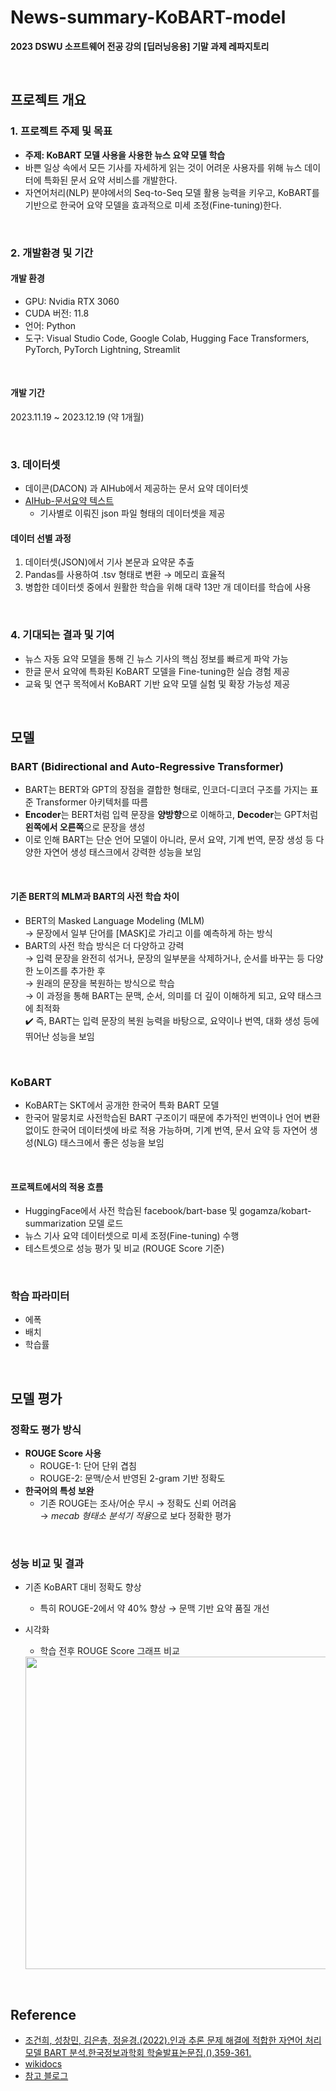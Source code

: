 # News-summary-KoBART-model
**2023 DSWU 소프트웨어 전공 강의 [딥러닝응용] 기말 과제 레파지토리**

<br/>

## 프로젝트 개요
### 1. 프로젝트 주제 및 목표
- **주제: KoBART 모델 사용을 사용한 뉴스 요약 모델 학습**
- 바쁜 일상 속에서 모든 기사를 자세하게 읽는 것이 어려운 사용자를 위해 뉴스 데이터에 특화된 문서 요약 서비스를 개발한다.
- 자연어처리(NLP) 분야에서의 Seq-to-Seq 모델 활용 능력을 키우고, KoBART를 기반으로 한국어 요약 모델을 효과적으로 미세 조정(Fine-tuning)한다.

<br/>

### 2. 개발환경 및 기간
#### 개발 환경
- GPU: Nvidia RTX 3060
- CUDA 버전: 11.8
- 언어: Python
- 도구: Visual Studio Code, Google Colab, Hugging Face Transformers, PyTorch, PyTorch Lightning, Streamlit

<br/>

#### 개발 기간
2023.11.19 ~ 2023.12.19 (약 1개월)

<br/>

### 3. 데이터셋
- 데이콘(DACON) 과 AIHub에서 제공하는 문서 요약 데이터셋
- [AIHub-문서요약 텍스트](https://aihub.or.kr/aihubdata/data/view.do?currMenu=115&topMenu=100&aihubDataSe=realm&dataSetSn=97)
    - 기사별로 이뤄진 json 파일 형태의 데이터셋을 제공

#### 데이터 선별 과정
1. 데이터셋(JSON)에서 기사 본문과 요약문 추출
2. Pandas를 사용하여 .tsv 형태로 변환 → 메모리 효율적
3. 병합한 데이터셋 중에서 원활한 학습을 위해 대략 13만 개 데이터를 학습에 사용

<br/>

### 4. 기대되는 결과 및 기여
- 뉴스 자동 요약 모델을 통해 긴 뉴스 기사의 핵심 정보를 빠르게 파악 가능
- 한글 문서 요약에 특화된 KoBART 모델을 Fine-tuning한 실습 경험 제공
- 교육 및 연구 목적에서 KoBART 기반 요약 모델 실험 및 확장 가능성 제공

<br/>

## 모델
### BART (Bidirectional and Auto-Regressive Transformer)
- BART는 BERT와 GPT의 장점을 결합한 형태로, 인코더-디코더 구조를 가지는 표준 Transformer 아키텍처를 따름
- **Encoder**는 BERT처럼 입력 문장을 **양방향**으로 이해하고, **Decoder**는 GPT처럼 **왼쪽에서 오른쪽**으로 문장을 생성
- 이로 인해 BART는 단순 언어 모델이 아니라, 문서 요약, 기계 번역, 문장 생성 등 다양한 자연어 생성 태스크에서 강력한 성능을 보임

<br/>

#### 기존 BERT의 MLM과 BART의 사전 학습 차이
- BERT의 Masked Language Modeling (MLM) <br/>
  → 문장에서 일부 단어를 [MASK]로 가리고 이를 예측하게 하는 방식
- BART의 사전 학습 방식은 더 다양하고 강력 <br/>
  → 입력 문장을 완전히 섞거나, 문장의 일부분을 삭제하거나, 순서를 바꾸는 등 다양한 노이즈를 추가한 후 <br/>
  → 원래의 문장을 복원하는 방식으로 학습 <br/>
  → 이 과정을 통해 BART는 문맥, 순서, 의미를 더 깊이 이해하게 되고, 요약 태스크에 최적화 <br/>
✔️ 즉, BART는 입력 문장의 복원 능력을 바탕으로, 요약이나 번역, 대화 생성 등에 뛰어난 성능을 보임

<br/>

### KoBART
- KoBART는 SKT에서 공개한 한국어 특화 BART 모델
- 한국어 말뭉치로 사전학습된 BART 구조이기 때문에 추가적인 번역이나 언어 변환 없이도 한국어 데이터셋에 바로 적용 가능하며, 기계 번역, 문서 요약 등 자연어 생성(NLG) 태스크에서 좋은 성능을 보임

<br/>

#### 프로젝트에서의 적용 흐름
- HuggingFace에서 사전 학습된 facebook/bart-base 및 gogamza/kobart-summarization 모델 로드
- 뉴스 기사 요약 데이터셋으로 미세 조정(Fine-tuning) 수행
- 테스트셋으로 성능 평가 및 비교 (ROUGE Score 기준)

<br/>

### 학습 파라미터
- 에폭
- 배치
- 학습률

<br/>

## 모델 평가
### 정확도 평가 방식
- **ROUGE Score 사용**
    - ROUGE-1: 단어 단위 겹침
    - ROUGE-2: 문맥/순서 반영된 2-gram 기반 정확도
- **한국어의 특성 보완**
    - 기존 ROUGE는 조사/어순 무시 → 정확도 신뢰 어려움<br/>
    → *mecab 형태소 분석기 적용*으로 보다 정확한 평가

<br/>

### 성능 비교 및 결과
- 기존 KoBART 대비 정확도 향상
    - 특히 ROUGE-2에서 약 40% 향상 → 문맥 기반 요약 품질 개선
    
- 시각화
    - 학습 전후 ROUGE Score 그래프 비교
    <img src="https://github.com/user-attachments/assets/9983457f-bbca-45af-8f60-fb0a86b37e60" width="500px">

<br/>

## Reference
- [조건희, 성창민, 김은총, 정윤경.(2022).인과 추론 문제 해결에 적합한 자연어 처리 모델 BART 분석.한국정보과학회 학술발표논문집,(),359-361.](https://www.dbpia.co.kr/pdf/pdfView.do?nodeId=NODE11113334)
- [wikidocs](https://wikidocs.net/book/8056)
- [참고 블로그](https://velog.io/@noop00/%ED%95%9C%EA%B5%AD%EC%96%B4-%ED%85%8D%EC%8A%A4%ED%8A%B8-%EC%9A%94%EC%95%BD-AI-%EB%AA%A8%EB%8D%B8%EB%A1%9C-%EA%B0%80%EC%9D%B4%EB%93%9C-%EC%8A%A4%ED%81%AC%EB%A6%BD%ED%8A%B8-%EB%A7%8C%EB%93%A4%EA%B8%B0)
